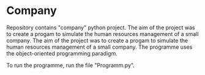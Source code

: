 # Company
Repository contains "company" python project.
The aim of the project was to create a progam to simulate the human resources management of a small company. The aim of the project was to create a progam to simulate the human resources management of a small company.
The programme uses the object-oriented programming paradigm.

To run the programme, run the file "Programm.py".
